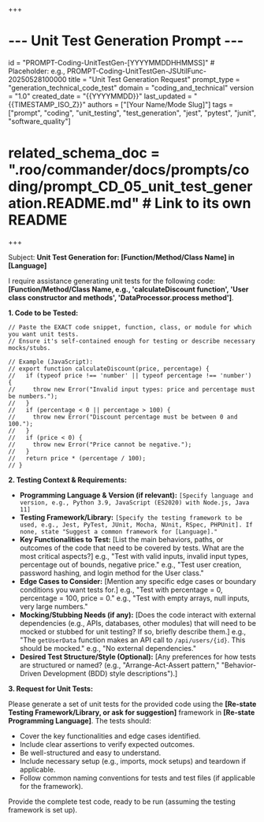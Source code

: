 +++
# --- Unit Test Generation Prompt ---
id = "PROMPT-Coding-UnitTestGen-[YYYYMMDDHHMMSS]" # Placeholder: e.g., PROMPT-Coding-UnitTestGen-JSUtilFunc-20250528100000
title = "Unit Test Generation Request"
prompt_type = "generation_technical_code_test"
domain = "coding_and_technical"
version = "1.0"
created_date = "{{YYYYMMDD}}"
last_updated = "{{TIMESTAMP_ISO_Z}}"
authors = ["[Your Name/Mode Slug]"]
tags = ["prompt", "coding", "unit_testing", "test_generation", "jest", "pytest", "junit", "software_quality"]
# related_schema_doc = ".roo/commander/docs/prompts/coding/prompt_CD_05_unit_test_generation.README.md" # Link to its own README
+++

Subject: **Unit Test Generation for: [Function/Method/Class Name] in [Language]**

I require assistance generating unit tests for the following code: **[Function/Method/Class Name, e.g., 'calculateDiscount function', 'User class constructor and methods', 'DataProcessor.process method']**.

**1. Code to be Tested:**

```[language_here_eg_python_javascript_java]
// Paste the EXACT code snippet, function, class, or module for which you want unit tests.
// Ensure it's self-contained enough for testing or describe necessary mocks/stubs.

// Example (JavaScript):
// export function calculateDiscount(price, percentage) {
//   if (typeof price !== 'number' || typeof percentage !== 'number') {
//     throw new Error("Invalid input types: price and percentage must be numbers.");
//   }
//   if (percentage < 0 || percentage > 100) {
//     throw new Error("Discount percentage must be between 0 and 100.");
//   }
//   if (price < 0) {
//     throw new Error("Price cannot be negative.");
//   }
//   return price * (percentage / 100);
// }
```

**2. Testing Context & Requirements:**
   *   **Programming Language & Version (if relevant):** `[Specify language and version, e.g., Python 3.9, JavaScript (ES2020) with Node.js, Java 11]`
   *   **Testing Framework/Library:** `[Specify the testing framework to be used, e.g., Jest, PyTest, JUnit, Mocha, NUnit, RSpec, PHPUnit]. If none, state "Suggest a common framework for [Language]." `
   *   **Key Functionalities to Test:** [List the main behaviors, paths, or outcomes of the code that need to be covered by tests. What are the most critical aspects?]
       e.g., "Test with valid inputs, invalid input types, percentage out of bounds, negative price."
       e.g., "Test user creation, password hashing, and login method for the User class."
   *   **Edge Cases to Consider:** [Mention any specific edge cases or boundary conditions you want tests for.]
       e.g., "Test with percentage = 0, percentage = 100, price = 0."
       e.g., "Test with empty arrays, null inputs, very large numbers."
   *   **Mocking/Stubbing Needs (if any):** [Does the code interact with external dependencies (e.g., APIs, databases, other modules) that will need to be mocked or stubbed for unit testing? If so, briefly describe them.]
       e.g., "The `getUserData` function makes an API call to `/api/users/{id}`. This should be mocked."
       e.g., "No external dependencies."
   *   **Desired Test Structure/Style (Optional):** [Any preferences for how tests are structured or named? (e.g., "Arrange-Act-Assert pattern," "Behavior-Driven Development (BDD) style descriptions").]

**3. Request for Unit Tests:**

Please generate a set of unit tests for the provided code using the **[Re-state Testing Framework/Library, or ask for suggestion]** framework in **[Re-state Programming Language]**. The tests should:

*   Cover the key functionalities and edge cases identified.
*   Include clear assertions to verify expected outcomes.
*   Be well-structured and easy to understand.
*   Include necessary setup (e.g., imports, mock setups) and teardown if applicable.
*   Follow common naming conventions for tests and test files (if applicable for the framework).

Provide the complete test code, ready to be run (assuming the testing framework is set up).